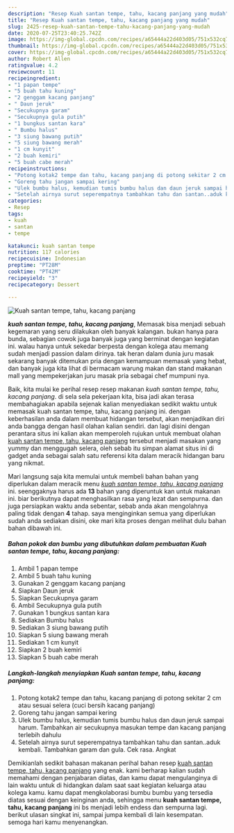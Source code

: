 ```yaml
---
description: "Resep Kuah santan tempe, tahu, kacang panjang yang mudah"
title: "Resep Kuah santan tempe, tahu, kacang panjang yang mudah"
slug: 2425-resep-kuah-santan-tempe-tahu-kacang-panjang-yang-mudah
date: 2020-07-25T23:40:25.742Z
image: https://img-global.cpcdn.com/recipes/a65444a22d403d05/751x532cq70/kuah-santan-tempe-tahu-kacang-panjang-foto-resep-utama.jpg
thumbnail: https://img-global.cpcdn.com/recipes/a65444a22d403d05/751x532cq70/kuah-santan-tempe-tahu-kacang-panjang-foto-resep-utama.jpg
cover: https://img-global.cpcdn.com/recipes/a65444a22d403d05/751x532cq70/kuah-santan-tempe-tahu-kacang-panjang-foto-resep-utama.jpg
author: Robert Allen
ratingvalue: 4.2
reviewcount: 11
recipeingredient:
- "1 papan tempe"
- "5 buah tahu kuning"
- "2 genggam kacang panjang"
- " Daun jeruk"
- "Secukupnya garam"
- "Secukupnya gula putih"
- "1 bungkus santan kara"
- " Bumbu halus"
- "3 siung bawang putih"
- "5 siung bawang merah"
- "1 cm kunyit"
- "2 buah kemiri"
- "5 buah cabe merah"
recipeinstructions:
- "Potong kotak2 tempe dan tahu, kacang panjang di potong sekitar 2 cm atau sesuai selera (cuci bersih kacang panjang)"
- "Goreng tahu jangan sampai kering"
- "Ulek bumbu halus, kemudian tumis bumbu halus dan daun jeruk sampai harum. Tambahkan air secukupnya masukan tempe dan kacang panjang terlebih dahulu"
- "Setelah airnya surut seperempatnya tambahkan tahu dan santan..aduk kembali. Tambahkan garam dan gula. Cek rasa. Angkat"
categories:
- Resep
tags:
- kuah
- santan
- tempe

katakunci: kuah santan tempe 
nutrition: 117 calories
recipecuisine: Indonesian
preptime: "PT28M"
cooktime: "PT42M"
recipeyield: "3"
recipecategory: Dessert

---
```



![Kuah santan tempe, tahu, kacang panjang](https://img-global.cpcdn.com/recipes/a65444a22d403d05/751x532cq70/kuah-santan-tempe-tahu-kacang-panjang-foto-resep-utama.jpg)

<b><i>kuah santan tempe, tahu, kacang panjang</i></b>, Memasak bisa menjadi sebuah kegemaran yang seru dilakukan oleh banyak kalangan. bukan hanya para bunda, sebagian cowok juga banyak juga yang berminat dengan kegiatan ini. walau hanya untuk sekedar berpesta dengan kolega atau memang sudah menjadi passion dalam dirinya. tak heran dalam dunia juru masak sekarang banyak ditemukan pria dengan kemampuan memasak yang hebat, dan banyak juga kita lihat di bermacam warung makan dan stand makanan mall yang mempekerjakan juru masak pria sebagai chef mumpuni nya.



Baik, kita mulai ke perihal resep resep makanan <i>kuah santan tempe, tahu, kacang panjang</i>. di sela sela pekerjaan kita, bisa jadi akan terasa membahagiakan apabila sejenak kalian menyediakan sedikit waktu untuk memasak kuah santan tempe, tahu, kacang panjang ini. dengan keberhasilan anda dalam membuat hidangan tersebut, akan menjadikan diri anda bangga dengan hasil olahan kalian sendiri. dan lagi disini dengan perantara situs ini kalian akan memperoleh rujukan untuk membuat olahan <u>kuah santan tempe, tahu, kacang panjang</u> tersebut menjadi masakan yang yummy dan menggugah selera, oleh sebab itu simpan alamat situs ini di gadget anda sebagai salah satu referensi kita dalam meracik hidangan baru yang nikmat.


Mari langsung saja kita memulai untuk membeli bahan bahan yang diperlukan dalam meracik menu <u><i>kuah santan tempe, tahu, kacang panjang</i></u> ini. seenggaknya harus ada <b>13</b> bahan yang diperuntuk kan untuk makanan ini. biar berikutnya dapat menghasilkan rasa yang lezat dan sempurna. dan juga persiapkan waktu anda sebentar, sebab anda akan mengolahnya paling tidak dengan <b>4</b> tahap. saya menginginkan semua yang diperlukan sudah anda sediakan disini, oke mari kita proses dengan melihat dulu bahan bahan dibawah ini.

<!--inarticleads1-->

##### Bahan pokok dan bumbu yang dibutuhkan dalam pembuatan Kuah santan tempe, tahu, kacang panjang:

1. Ambil 1 papan tempe
1. Ambil 5 buah tahu kuning
1. Gunakan 2 genggam kacang panjang
1. Siapkan  Daun jeruk
1. Siapkan Secukupnya garam
1. Ambil Secukupnya gula putih
1. Gunakan 1 bungkus santan kara
1. Sediakan  Bumbu halus
1. Sediakan 3 siung bawang putih
1. Siapkan 5 siung bawang merah
1. Sediakan 1 cm kunyit
1. Siapkan 2 buah kemiri
1. Siapkan 5 buah cabe merah




<!--inarticleads2-->

##### Langkah-langkah menyiapkan Kuah santan tempe, tahu, kacang panjang:

1. Potong kotak2 tempe dan tahu, kacang panjang di potong sekitar 2 cm atau sesuai selera (cuci bersih kacang panjang)
1. Goreng tahu jangan sampai kering
1. Ulek bumbu halus, kemudian tumis bumbu halus dan daun jeruk sampai harum. Tambahkan air secukupnya masukan tempe dan kacang panjang terlebih dahulu
1. Setelah airnya surut seperempatnya tambahkan tahu dan santan..aduk kembali. Tambahkan garam dan gula. Cek rasa. Angkat




Demikianlah sedikit bahasan makanan perihal bahan resep <u>kuah santan tempe, tahu, kacang panjang</u> yang enak. kami berharap kalian sudah memahami dengan penjabaran diatas, dan kamu dapat mengulanginya di lain waktu untuk di hidangkan dalam saat saat kegiatan keluarga atau kolega kamu. kamu dapat mengkolaborasi bumbu bumbu yang tersedia diatas sesuai dengan keinginan anda, sehingga menu <b>kuah santan tempe, tahu, kacang panjang</b> ini bs menjadi lebih endess dan sempurna lagi. berikut ulasan singkat ini, sampai jumpa kembali di lain kesempatan. semoga hari kamu menyenangkan.
